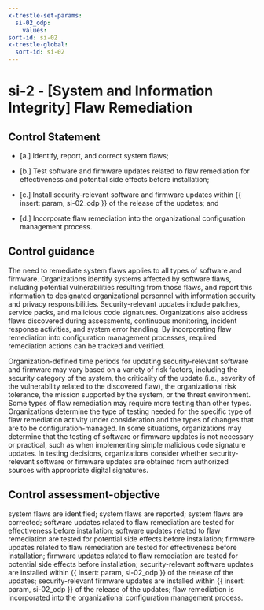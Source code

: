```yaml
---
x-trestle-set-params:
  si-02_odp:
    values:
sort-id: si-02
x-trestle-global:
  sort-id: si-02
---
```


# si-2 - \[System and Information Integrity\] Flaw Remediation

## Control Statement

- \[a.\] Identify, report, and correct system flaws;

- \[b.\] Test software and firmware updates related to flaw remediation for effectiveness and potential side effects before installation;

- \[c.\] Install security-relevant software and firmware updates within {{ insert: param, si-02_odp }} of the release of the updates; and

- \[d.\] Incorporate flaw remediation into the organizational configuration management process.

## Control guidance

The need to remediate system flaws applies to all types of software and firmware. Organizations identify systems affected by software flaws, including potential vulnerabilities resulting from those flaws, and report this information to designated organizational personnel with information security and privacy responsibilities. Security-relevant updates include patches, service packs, and malicious code signatures. Organizations also address flaws discovered during assessments, continuous monitoring, incident response activities, and system error handling. By incorporating flaw remediation into configuration management processes, required remediation actions can be tracked and verified.

Organization-defined time periods for updating security-relevant software and firmware may vary based on a variety of risk factors, including the security category of the system, the criticality of the update (i.e., severity of the vulnerability related to the discovered flaw), the organizational risk tolerance, the mission supported by the system, or the threat environment. Some types of flaw remediation may require more testing than other types. Organizations determine the type of testing needed for the specific type of flaw remediation activity under consideration and the types of changes that are to be configuration-managed. In some situations, organizations may determine that the testing of software or firmware updates is not necessary or practical, such as when implementing simple malicious code signature updates. In testing decisions, organizations consider whether security-relevant software or firmware updates are obtained from authorized sources with appropriate digital signatures.

## Control assessment-objective

system flaws are identified;
system flaws are reported;
system flaws are corrected;
software updates related to flaw remediation are tested for effectiveness before installation;
software updates related to flaw remediation are tested for potential side effects before installation;
firmware updates related to flaw remediation are tested for effectiveness before installation;
firmware updates related to flaw remediation are tested for potential side effects before installation;
security-relevant software updates are installed within {{ insert: param, si-02_odp }} of the release of the updates;
security-relevant firmware updates are installed within {{ insert: param, si-02_odp }} of the release of the updates;
flaw remediation is incorporated into the organizational configuration management process.
